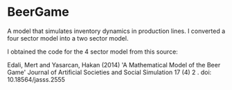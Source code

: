 # BeerGame
A model that simulates inventory dynamics in production lines.
I converted a four sector model into a two sector model.


I obtained the code for the 4 sector model from this source:

Edali, Mert and Yasarcan, Hakan (2014) 'A Mathematical Model of the Beer Game' Journal of Artificial Societies and Social Simulation 17 (4) 2 . doi: 10.18564/jasss.2555
